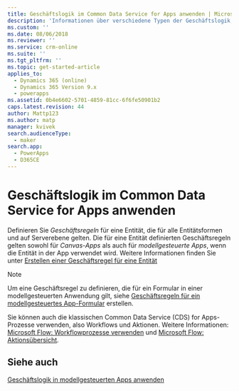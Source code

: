 ```yaml
---
title: Geschäftslogik im Common Data Service for Apps anwenden | MicrosoftDocs
description: 'Informationen über verschiedene Typen der Geschäftslogik, die Sie in Ihrer App verwenden können'
ms.custom: ''
ms.date: 08/06/2018
ms.reviewer: ''
ms.service: crm-online
ms.suite: ''
ms.tgt_pltfrm: ''
ms.topic: get-started-article
applies_to:
  - Dynamics 365 (online)
  - Dynamics 365 Version 9.x
  - powerapps
ms.assetid: 0b4e6602-5701-4859-81cc-6f6fe50901b2
caps.latest.revision: 44
author: Mattp123
ms.author: matp
manager: kvivek
search.audienceType:
  - maker
search.app:
  - PowerApps
  - D365CE
---
```

# <a name="apply-business-logic-in-common-data-service-for-apps"></a>Geschäftslogik im Common Data Service for Apps anwenden

Definieren Sie *Geschäftsregeln* für eine Entität, die für alle Entitätsformen und auf Serverebene gelten. Die für eine Entität definierten Geschäftsregeln gelten sowohl für *Canvas-Apps* als auch für *modellgesteuerte Apps*, wenn die Entität in der App verwendet wird. Weitere Informationen finden Sie unter [Erstellen einer Geschäftsregel für eine Entität](data-platform-create-business-rule.md)

> [!NOTE]
> Um eine Geschäftsregel zu definieren, die für ein Formular in einer modellgesteuerten Anwendung gilt, siehe [Geschäftsregeln für ein modellgesteuertes App-Formular](../model-driven-apps/create-business-rules-recommendations-apply-logic-form.md) erstellen.

Sie können auch die klassischen Common Data Service (CDS) for Apps-Prozesse verwenden, also Workflows und Aktionen. Weitere Informationen: [Microsoft Flow: Workflowprozesse verwenden](/flow/workflow-processes) und [Microsoft Flow: Aktionsübersicht](/flow/actions).

## <a name="see-also"></a>Siehe auch

[Geschäftslogik in modellgesteuerten Apps anwenden](../model-driven-apps/guide-staff-through-common-tasks-processes.md)

